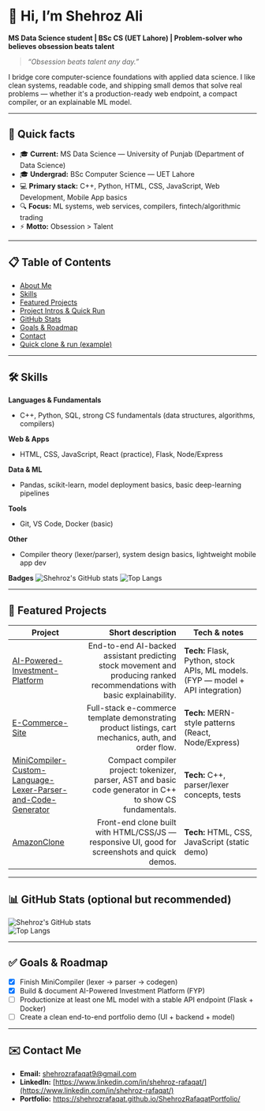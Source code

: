 
# 👋 Hi, I’m Shehroz Ali
**MS Data Science student | BSc CS (UET Lahore) | Problem-solver who believes obsession beats talent**

> _“Obsession beats talent any day.”_

I bridge core computer-science foundations with applied data science. I like clean systems, readable code, and shipping small demos that solve real problems — whether it's a production-ready web endpoint, a compact compiler, or an explainable ML model.

---

## 🔭 Quick facts
- 🎓 **Current:** MS Data Science — University of Punjab (Department of Data Science)  
- 🎓 **Undergrad:** BSc Computer Science — UET Lahore  
- 💻 **Primary stack:** C++, Python, HTML, CSS, JavaScript, Web Development, Mobile App basics  
- 🔍 **Focus:** ML systems, web services, compilers, fintech/algorithmic trading  
- ⚡ **Motto:** Obsession > Talent

---

## 📋 Table of Contents
- [About Me](#-hi-im-shehroz-ali)  
- [Skills](#-skills)  
- [Featured Projects](#-featured-projects)  
- [Project Intros & Quick Run](#-project-intros--quick-run)  
- [GitHub Stats](#-github-stats)  
- [Goals & Roadmap](#-goals--roadmap)  
- [Contact](#-contact)  
- [Quick clone & run (example)](#-quick-clone--run-example)

---

## 🛠️ Skills
**Languages & Fundamentals**
- C++, Python, SQL, strong CS fundamentals (data structures, algorithms, compilers)

**Web & Apps**
- HTML, CSS, JavaScript, React (practice), Flask, Node/Express

**Data & ML**
- Pandas, scikit-learn, model deployment basics, basic deep-learning pipelines

**Tools**
- Git, VS Code, Docker (basic)

**Other**
- Compiler theory (lexer/parser), system design basics, lightweight mobile app dev

**Badges**
![Shehroz's GitHub stats](https://github-readme-stats-yourname.vercel.app/api?username=ShehrozRafaqat&show_icons=true&count_private=true&theme=radical)
![Top Langs](https://github-readme-stats-yourname.vercel.app/api/top-langs/?username=ShehrozRafaqat&layout=compact&count_private=true)


---

## 📂 Featured Projects

| Project | Short description | Tech & notes |
|---|---:|---|
| [AI-Powered-Investment-Platform](https://github.com/ShehrozRafaqat/AI-Powered-Investment-Platform.git) | End-to-end AI-backed assistant predicting stock movement and producing ranked recommendations with basic explainability. | **Tech:** Flask, Python, stock APIs, ML models. (FYP — model + API integration) |
| [E-Commerce-Site](https://github.com/ShehrozRafaqat/E-Commerce-Site.git) | Full-stack e-commerce template demonstrating product listings, cart mechanics, auth, and order flow. | **Tech:** MERN-style patterns (React, Node/Express) |
| [MiniCompiler-Custom-Language-Lexer-Parser-and-Code-Generator](https://github.com/ShehrozRafaqat/MiniCompiler-Custom-Language-Lexer-Parser-and-Code-Generator.git) | Compact compiler project: tokenizer, parser, AST and basic code generator in C++ to show CS fundamentals. | **Tech:** C++, parser/lexer concepts, tests |
| [AmazonClone](https://github.com/ShehrozRafaqat/AmazonClone.git) | Front-end clone built with HTML/CSS/JS — responsive UI, good for screenshots and quick demos. | **Tech:** HTML, CSS, JavaScript (static demo) |

---

## 📊 GitHub Stats (optional but recommended)
![Shehroz's GitHub stats](https://github-readme-stats.vercel.app/api?username=ShehrozRafaqat&show_icons=true&count_private=true&theme=radical)  
![Top Langs](https://github-readme-stats.vercel.app/api/top-langs/?username=ShehrozRafaqat&layout=compact)

---

## ✅ Goals & Roadmap
- [x] Finish MiniCompiler (lexer → parser → codegen)  
- [x] Build & document AI-Powered Investment Platform (FYP)  
- [ ] Productionize at least one ML model with a stable API endpoint (Flask + Docker)  
- [ ] Create a clean end-to-end portfolio demo (UI + backend + model)

---

## ✉️ Contact Me
- **Email:** [shehrozrafaqat9@gmail.com](mailto:shehrozrafaqat9@gmail.com)  
- **LinkedIn:** [https://www.linkedin.com/in/shehroz-rafaqat/](https://www.linkedin.com/in/shehroz-rafaqat/)  
- **Portfolio:** https://shehrozrafaqat.github.io/ShehrozRafaqatPortfolio/
